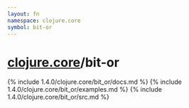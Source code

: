 ```yaml
---
layout: fn
namespace: clojure.core
symbol: bit-or
---
```


# [clojure.core](../)/bit-or

{% include 1.4.0/clojure.core/bit_or/docs.md %}
{% include 1.4.0/clojure.core/bit_or/examples.md %}
{% include 1.4.0/clojure.core/bit_or/src.md %}


